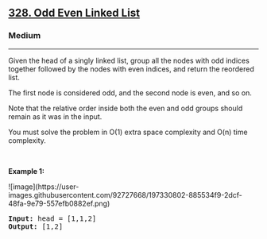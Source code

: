 <h2><a href="https://leetcode.com/problems/odd-even-linked-list/">328. Odd Even Linked List</a></h2><h3>Medium</h3><hr><div><p>
  
  <p>Given the head of a singly linked list, group all the nodes with odd indices together followed by the nodes with even indices, and return the reordered list.

The first node is considered odd, and the second node is even, and so on.

Note that the relative order inside both the even and odd groups should remain as it was in the input.

You must solve the problem in O(1) extra space complexity and O(n) time complexity.</p>
  
  <p>&nbsp;</p>
<p><strong>Example 1:</strong></p>
<img>![image](https://user-images.githubusercontent.com/92727668/197330802-885534f9-2dcf-48fa-9e79-557efb0882ef.png)</img>
<pre><strong>Input:</strong> head = [1,1,2]
<strong>Output:</strong> [1,2]
</pre>
